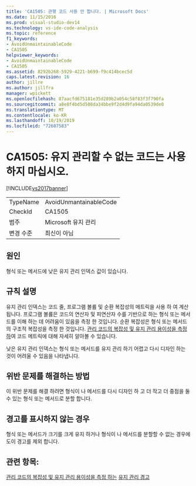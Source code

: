 ```yaml
---
title: 'CA1505: 관행 코드 사용 안 합니다. | Microsoft Docs'
ms.date: 11/15/2016
ms.prod: visual-studio-dev14
ms.technology: vs-ide-code-analysis
ms.topic: reference
f1_keywords:
- AvoidUnmaintainableCode
- CA1505
helpviewer_keywords:
- AvoidUnmaintainableCode
- CA1505
ms.assetid: 8292b268-5929-4221-b699-f9c414bcec5d
caps.latest.revision: 16
author: jillre
ms.author: jillfra
manager: wpickett
ms.openlocfilehash: 87aacfd675181e35d289b2a054c58f83f3f790fa
ms.sourcegitcommit: a8e8f4bd5d508da34bbe9f2d4d9fa94da0539de0
ms.translationtype: MT
ms.contentlocale: ko-KR
ms.lasthandoff: 10/19/2019
ms.locfileid: "72607583"
---
```

# <a name="ca1505-avoid-unmaintainable-code"></a>CA1505: 유지 관리할 수 없는 코드는 사용하지 마십시오.
[!INCLUDE[vs2017banner](../includes/vs2017banner.md)]

|||
|-|-|
|TypeName|AvoidUnmantainableCode|
|CheckId|CA1505|
|범주|Microsoft 유지 관리|
|변경 수준|최신이 아님|

## <a name="cause"></a>원인
 형식 또는 메서드에 낮은 유지 관리 인덱스 값이 있습니다.

## <a name="rule-description"></a>규칙 설명
 유지 관리 인덱스는 코드 줄, 프로그램 볼륨 및 순환 복잡성의 메트릭을 사용 하 여 계산 됩니다. 프로그램 볼륨은 코드의 연산자 및 피연산자 수를 기반으로 하는 형식 또는 메서드를 이해 하는 데 어려움이 있음을 측정 한 것입니다. 순환 복잡성은 형식 또는 메서드의 구조적 복잡성을 측정 한 것입니다. [관리 코드의 복잡성 및 유지 관리 용이성을 측정 하](../code-quality/measuring-complexity-and-maintainability-of-managed-code.md)여 코드 메트릭에 대해 자세히 알아볼 수 있습니다.

 낮은 유지 관리 인덱스는 형식 또는 메서드를 유지 관리 하기 어렵고 다시 디자인 하는 것이 어려울 수 있음을 나타냅니다.

## <a name="how-to-fix-violations"></a>위반 문제를 해결하는 방법
 이 위반 문제를 해결 하려면 형식이 나 메서드를 다시 디자인 하 고 더 작고 더 중점을 둘 수 있는 형식 또는 메서드로 분할 합니다.

## <a name="when-to-suppress-warnings"></a>경고를 표시하지 않는 경우
 형식 또는 메서드가 크기를 크게 유지 하거나 형식이 나 메서드를 분할할 수 없는 경우에도이 경고를 제외 합니다.

## <a name="see-also"></a>관련 항목:
 [관리 코드의 복잡성 및 유지 관리 용이성을 측정 하는](../code-quality/measuring-complexity-and-maintainability-of-managed-code.md) [유지 관리 경고](../code-quality/maintainability-warnings.md)
